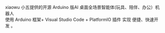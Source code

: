 xiaowu 小五提供的开源 Arduino 版AI 桌面全场景智能体(玩具、陪伴、办公）机器人   
使用 Arduino 框架+ Visual Studio Code + PlatformIO 插件 实现 便捷、快速开发 。
